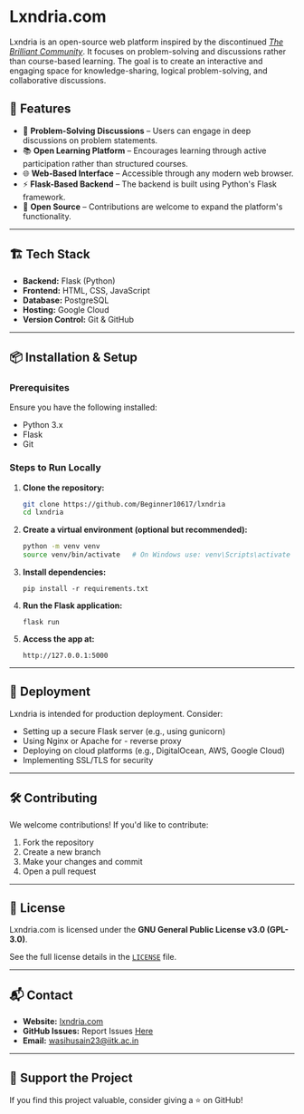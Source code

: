 # Lxndria.com
Lxndria is an open-source web platform inspired by the discontinued [*The Brilliant Community*](https://brilliant.org/community-faq/). It focuses on problem-solving and discussions rather than course-based learning. The goal is to create an interactive and engaging space for knowledge-sharing, logical problem-solving, and collaborative discussions.

## 🚀 Features  

- 🧠 **Problem-Solving Discussions** – Users can engage in deep discussions on problem statements.  
- 📚 **Open Learning Platform** – Encourages learning through active participation rather than structured courses.  
- 🌐 **Web-Based Interface** – Accessible through any modern web browser.    
- ⚡ **Flask-Based Backend** – The backend is built using Python's Flask framework.  
- 🔄 **Open Source** – Contributions are welcome to expand the platform's functionality.  

---

## 🏗️ Tech Stack  

- **Backend:** Flask (Python)  
- **Frontend:** HTML, CSS, JavaScript  
- **Database:** PostgreSQL  
- **Hosting:** Google Cloud
- **Version Control:** Git & GitHub  

---

## 📦 Installation & Setup  

### Prerequisites  

Ensure you have the following installed:  

- Python 3.x  
- Flask  
- Git  

### Steps to Run Locally  

1. **Clone the repository:**  
   ```bash
   git clone https://github.com/Beginner10617/lxndria
   cd lxndria
   ```
2. **Create a virtual environment (optional but recommended):**
    ```bash
    python -m venv venv
    source venv/bin/activate   # On Windows use: venv\Scripts\activate
    ```
3. **Install dependencies:**
    ```
    pip install -r requirements.txt
    ```
4. **Run the Flask application:**
    ```
    flask run
    ```
5. **Access the app at:**
    ```
    http://127.0.0.1:5000
    ```

---

## 🚀 Deployment
Lxndria is intended for production deployment. Consider:

- Setting up a secure Flask server (e.g., using gunicorn)
- Using Nginx or Apache for - reverse proxy
- Deploying on cloud platforms (e.g., DigitalOcean, AWS, Google Cloud)
- Implementing SSL/TLS for security

---

## 🛠️ Contributing

We welcome contributions! If you'd like to contribute:

1. Fork the repository
2. Create a new branch
3. Make your changes and commit
4. Open a pull request

---

## 📜 License  

Lxndria.com is licensed under the **GNU General Public License v3.0 (GPL-3.0)**.  

See the full license details in the [`LICENSE`](https://github.com/Beginner10617/lxndria/blob/main/LICENSE) file.  

---

## 📬 Contact

- **Website:** [lxndria.com](https://lxndria.com)
- **GitHub Issues:** Report Issues [Here](https://github.com/Beginner10617/lxndria/issues)
- **Email:** wasihusain23@iitk.ac.in

---

## 🌟 Support the Project
If you find this project valuable, consider giving a ⭐ on GitHub!